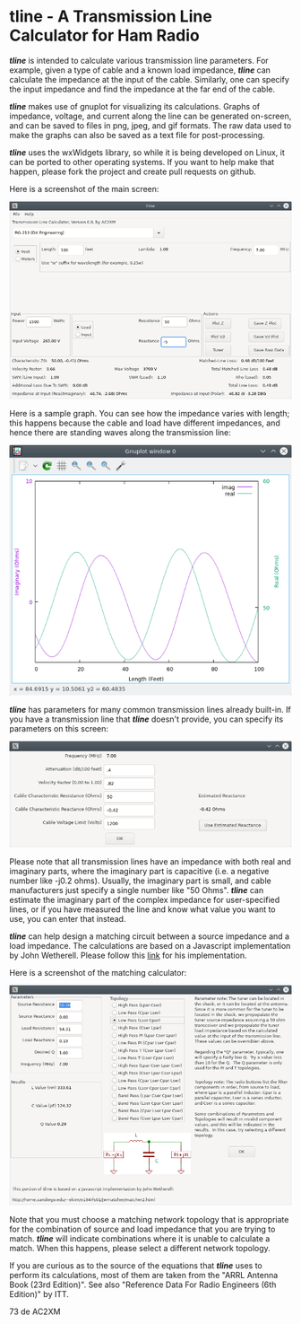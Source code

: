 tline - A Transmission Line Calculator for Ham Radio
====================================================

**_tline_** is intended to calculate various transmission line parameters. For example, given a type of cable and a known load impedance, **_tline_** can calculate the impedance at the input of the cable. Similarly, one can specify the input impedance and find the impedance at the far end of the cable.

**_tline_** makes use of gnuplot for visualizing its calculations. Graphs of impedance, voltage, and current along the line can be generated on-screen, and can be saved to files in png, jpeg, and gif formats. The raw data used to make the graphs can also be saved as a text file for post-processing.

**_tline_** uses the wxWidgets library, so while it is being developed on Linux, it can be ported to other operating systems. If you want to help make that happen, please fork the project and create pull requests on github.

Here is a screenshot of the main screen:

<img src="screenshots/main_screen.png" >

Here is a sample graph.  You can see how the impedance varies with length; this happens because the cable and load have different impedances, and hence there are standing waves along the transmission
line:

<img src="screenshots/sample_graph.png" >

**_tline_** has parameters for many common transmission lines already built-in.  If you have a transmission line that **_tline_** doesn't provide, you can specify its parameters on this screen:

<img src="screenshots/user_specified_line.png" >

Please note that all transmission lines have an impedance with both real and imaginary parts, where the imaginary part is capacitive (i.e. a negative number like -j0.2 ohms).  Usually, the imaginary part is small, and cable manufacturers just specify a single number like "50 Ohms".  **_tline_** can estimate the imaginary part of the complex impedance for user-specified lines, or if you have measured the line and know what value you want to use, you can enter that instead.

**_tline_** can help design a matching circuit between a source impedance and a load impedance.  The calculations are based on a Javascript implementation by John Wetherell.  Please follow this [link]( http://home.sandiego.edu/~ekim/e194rfs01/jwmatcher/matcher2.html) for his implementation.

Here is a screenshot of the matching calculator:

<img src="screenshots/tuner_design_tool.png" >

Note that you must choose a matching network topology that is appropriate for the combination of source and load impedance that you are
trying to match.  **_tline_** will indicate combinations where it is unable to calculate a match.  When this happens, please select a
different network topology.

If you are curious as to the source of the equations that **_tline_** uses to perform its calculations, most of them are taken from the
"ARRL Antenna Book (23rd Edition)".  See also "Reference Data For Radio Engineers (6th Edition)" by ITT.

73 de AC2XM

